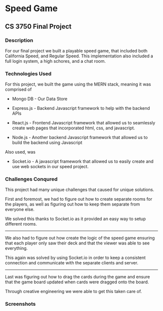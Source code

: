 # Speed Game

## CS 3750 Final Project

### Description

For our final project we built a playable speed game, that included both California Speed, and Regular Speed. This implementation also included a full login system, a high schores, and a chat room.

### Technologies Used

For this project, we built the game using the MERN stack, meaning it was comprised of

- Mongo DB - Our Data Store

- Express.js - Backend Javascript framework to help with the backend APIs

- React.js - Frontend Javascript framework that allowed us to seamlessly create web pages that incorporated html, css, and javascript.

- Node.js - Another backend Javascript framework that allowed us to build the backend using Javascript

Also used, was

- Socket.io - A javascript framework that allowed us to easily create and use web sockets in our speed project.

### Challenges Conqured

This project had many unique challenges that caused for unique solutions.

First and foremost, we had to figure out how to create separate rooms for the players, as well as figuring out how to keep them separate from everyone else.

We solved this thanks to Socket.io as it provided an easy way to setup different rooms.

----------------------------------------

We also had to figure out how create the logic of the speed game ensuring that each player only saw their deck and that the viewer was able to see everything.

This again was solved by using Socket.io in order to keep a consistent connection and communicate with the separate clients and server.

----------------------------------------

Last was figuring out how to drag the cards during the game and ensure that the game board updated when cards were dragged onto the board.

Through creative engineering we were able to get this taken care of.

### Screenshots







